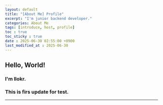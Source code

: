 ```yaml
---
layout: default
title: "[About Me] Profile"
excerpt: "I'm junior backend developer."
categories: About Me
tags: [introduce, host, profile]
toc : true
toc_sticky : true
date : 2025-06-30 02:55:00 +0900
last_modified_at : 2025-06-30
---
```

## Hello, World!
### I'm llokr.
### This is firs update for test.
---
